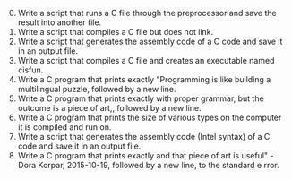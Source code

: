 0. Write a script that runs a C file through the preprocessor and save the result into another file.                                          
1. Write a script that compiles a C file but does not link.                                                                                   
2. Write a script that generates the assembly code of a C code and save it in an output file.                                                 
3. Write a script that compiles a C file and creates an executable named cisfun.                                                              
4. Write a C program that prints exactly "Programming is like building a multilingual puzzle, followed by a new line.                         
5. Write a C program that prints exactly with proper grammar, but the outcome is a piece of art,, followed by a new line.                     
6. Write a C program that prints the size of various types on the computer it is compiled and run on.                                         
7. Write a script that generates the assembly code (Intel syntax) of a C code and save it in an output file.                                  
8. Write a C program that prints exactly and that piece of art is useful" - Dora Korpar, 2015-10-19, followed by a new line, to the standard e
rror.
